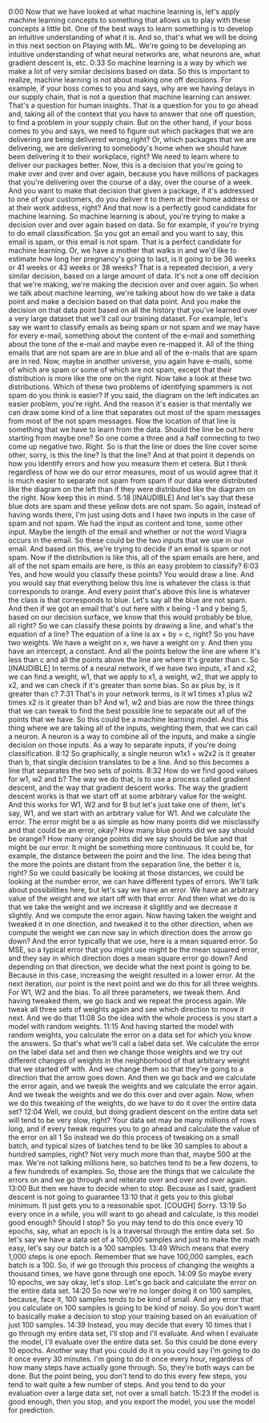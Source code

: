 0:00
Now that we have looked at what machine learning is, let's apply machine learning concepts to something that allows us to play with these concepts a little bit. One of the best ways to learn something is to develop an intuitive understanding of what it is. And so, that's what we will be doing in this next section on Playing with ML. We're going to be developing an intuitive understanding of what neural networks are, what neurons are, what gradient descent is, etc.
0:33
So machine learning is a way by which we make a lot of very similar decisions based on data. So this is important to realize, machine learning is not about making one off decisions. For example, if your boss comes to you and says, why are we having delays in our supply chain, that is not a question that machine learning can answer. That's a question for human insights. That is a question for you to go ahead and, taking all of the context that you have to answer that one off question, to find a problem in your supply chain. But on the other hand, if your boss comes to you and says, we need to figure out which packages that we are delivering are being delivered wrong,right? Or, which packages that we are delivering, we are delivering to somebody's home when we should have been delivering it to their workplace, right? We need to learn where to deliver our packages better. Now, this is a decision that you're going to make over and over and over again, because you have millions of packages that you're delivering over the course of a day, over the course of a week. And you want to make that decision that given a package, if it's addressed to one of your customers, do you deliver it to them at their home address or at their work address, right? And that now is a perfectly good candidate for machine learning. So machine learning is about, you're trying to make a decision over and over again based on data. So for example, if you're trying to do email classification. So you got an email and you want to say, this email is spam, or this email is not spam. That is a perfect candidate for machine learning. Or, we have a mother that walks in and we'd like to estimate how long her pregnancy's going to last, is it going to be 36 weeks or 41 weeks or 43 weeks or 38 weeks? That is a repeated decision, a very similar decision, based on a large amount of data. It's not a one off decision that we're making, we're making the decision over and over again. So when we talk about machine learning, we're talking about how do we take a data point and make a decision based on that data point. And you make the decision on that data point based on all the history that you've learned over a very large dataset that we'll call our training dataset. For example, let's say we want to classify emails as being spam or not spam and we may have for every e-mail, something about the content of the e-mail and something about the tone of the e-mail and maybe even re-mapped it. All of the thing emails that are not spam are are in blue and all of the e-mails that are spam are in red. Now, maybe in another universe, you again have e-mails, some of which are spam or some of which are not spam, except that their distribution is more like the one on the right. Now take a look at these two distributions. Which of these two problems of identifying spammers is not spam do you think is easier? If you said, the diagram on the left indicates an easier problem, you're right. And the reason it's easier is that mentally we can draw some kind of a line that separates out most of the spam messages from most of the not spam messages. Now the location of that line is something that we have to learn from the data. Should the line be out here starting from maybe one? So one come a three and a half connecting to two come up negative two. Right. So is that the line or does the line cover some other, sorry, is this the line? Is that the line? And at that point it depends on how you identify errors and how you measure them et cetera. But I think regardless of how we do our error measures, most of us would agree that it is much easier to separate not spam from spam if our data were distributed like the diagram on the left than if they were distributed like the diagram on the right. Now keep this in mind.
5:18
[INAUDIBLE] And let's say that these blue dots are spam and these yellow dots are not spam. So again, instead of having words there, I'm just using dots and I have two inputs in the case of spam and not spam. We had the input as content and tone, some other input. Maybe the length of the email and whether or not the word Viagra occurs in the email. So these could be the two inputs that we use in our email. And based on this, we're trying to decide if an email is spam or not spam. Now if the distribution is like this, all of the spam emails are here, and all of the not spam emails are here, is this an easy problem to classify?
6:03
Yes, and how would you classify these points? You would draw a line. And you would say that everything below this line is whatever the class is that corresponds to orange. And every point that's above this line is whatever the class is that corresponds to blue. Let's say all the blue are not spam. And then if we got an email that's out here with x being -1 and y being 5, based on our decision surface, we know that this would probably be blue, all right? So we can classify these points by drawing a line, and what's the equation of a line? The equation of a line is ax + by = c, right? So you have two weights. We have a weight on x, we have a weight on y. And then you have an intercept, a constant. And all the points below the line are where it's less than c and all the points above the line are where it's greater than c. So [INAUDIBLE] In terms of a neural network, if we have two inputs, x1 and x2, we can find a weight, w1, that we apply to x1, a weight, w2, that we apply to x2, and we can check if it's greater than some bias. So ax plus by, is it greater than c?
7:31
That's in your network terms, is it w1 times x1 plus w2 times x2 is it greater than b? And w1, w2 and bias are now the three things that we can tweak to find the best possible line to separate out all of the points that we have. So this could be a machine learning model. And this thing where we are taking all of the inputs, weighting them, that we can call a neuron. A neuron is a way to combine all of the inputs, and make a single decision on those inputs. As a way to separate inputs, if you're doing classification.
8:12
So graphically, a single neuron w1x1 + w2x2 is it greater than b, that single decision translates to be a line. And so this becomes a line that separates the two sets of points.
8:32
How do we find good values for w1, w2 and b? The way we do that, is to use a process called gradient descent, and the way that gradient descent works. The way the gradient descent works is that we start off at some arbitrary value for the weight. And this works for W1, W2 and for B but let's just take one of them, let's say, W1, and we start with an arbitrary value for W1. And we calculate the error. The error might be a as simple as how many points did we misclassify and that could be an error, okay? How many blue points did we say should be orange? How many orange points did we say should be blue and that might be our error. It might be something more continuous. It could be, for example, the distance between the point and the line. The idea being that the more the points are distant from the separation line, the better it is, right? So we could basically be looking at those distances, we could be looking at the number error, we can have different types of errors. We'll talk about possibilities here, but let's say we have an error. We have an arbitrary value of the weight and we start off with that error. And then what we do is that we take the weight and we increase it slightly and we decrease it slightly. And we compute the error again. Now having taken the weight and tweaked it in one direction, and tweaked it to the other direction, when we compute the weight we can now say in which direction does the arrow go down? And the error typically that we use, here is a mean squared error. So MSE, so a typical error that you might use might be the mean squared error, and they say in which direction does a mean square error go down? And depending on that direction, we decide what the next point is going to be. Because in this case, increasing the weight resulted in a lower error. At the next iteration, our point is the next point and we do this for all three weights. For W1, W2 and the bias. To all three parameters, we tweak them. And having tweaked them, we go back and we repeat the process again. We tweak all three sets of weights again and see which direction to move it next. And we do that
11:08
So the idea with the whole process is you start a model with random weights.
11:15
And having started the model with random weights, you calculate the error on a data set for which you know the answers. So that's what we'll call a label data set. We calculate the error on the label data set and then we change those weights and we try out different changes of weights in the neighborhood of that arbitrary weight that we started off with. And we change them so that they're going to a direction that the arrow goes down. And then we go back and we calculate the error again, and we tweak the weights and we calculate the error again. And we tweak the weights and we do this over and over again. Now, when we do this tweaking of the weights, do we have to do it over the entire data set?
12:04
Well, we could, but doing gradient descent on the entire data set will tend to be very slow, right? Your data set may be many millions of rows long, and if every tweak requires you to go ahead and calculate the value of the error on all 1 So instead we do this process of tweaking on a small batch, and typical sizes of batches tend to be like 30 samples to about a hundred samples, right? Not very much more than that, maybe 500 at the max. We're not talking millions here, so batches tend to be a few dozens, to a few hundreds of examples. So, those are the things that we calculate the errors on and we go through and reiterate over and over and over again.
13:00
But then we have to decide when to stop. Because as I said, gradient descent is not going to guarantee
13:10
that it gets you to this global minimum. It just gets you to a reasonable spot. [COUGH] Sorry.
13:19
So every once in a while, you will want to go ahead and calculate, is this model good enough? Should I stop? So you may tend to do this once every 10 epochs, say, what an epoch is Is a traversal through the entire data set. So let's say we have a data set of a 100,000 samples and just to make the math easy, let's say our batch is a 100 samples.
13:49
Which means that every 1,000 steps is one epoch. Remember that we have 100,000 samples, each batch is a 100. So, if we go through this process of changing the weights a thousand times, we have gone through one epoch.
14:09
So maybe every 10 epochs, we say okay, let's stop. Let's go back and calculate the error on the entire data set.
14:20
So now we're no longer doing it on 100 samples, because, face it, 100 samples tends to be kind of small. And any error that you calculate on 100 samples is going to be kind of noisy. So you don't want to basically make a decision to stop your training based on an evaluation of just 100 samples.
14:39
Instead, you may decide that every 10 times that I go through my entire data set, I'll stop and I'll evaluate. And when I evaluate the model, I'll evaluate over the entire data set. So this could be done every 10 epochs. Another way that you could do it is you could say I'm going to do it once every 30 minutes. I'm going to do it once every hour, regardless of how many steps have actually gone through. So, they're both ways can be done. But the point being, you don't tend to do this every few steps, you tend to wait quite a few number of steps. And you tend to do your evaluation over a large data set, not over a small batch.
15:23
If the model is good enough, then you stop, and you export the model, you use the model for prediction. 
